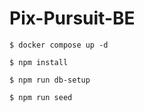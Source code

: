 # Pix-Pursuit-BE

```
$ docker compose up -d
```

```
$ npm install
```

```
$ npm run db-setup
```

```
$ npm run seed
```
